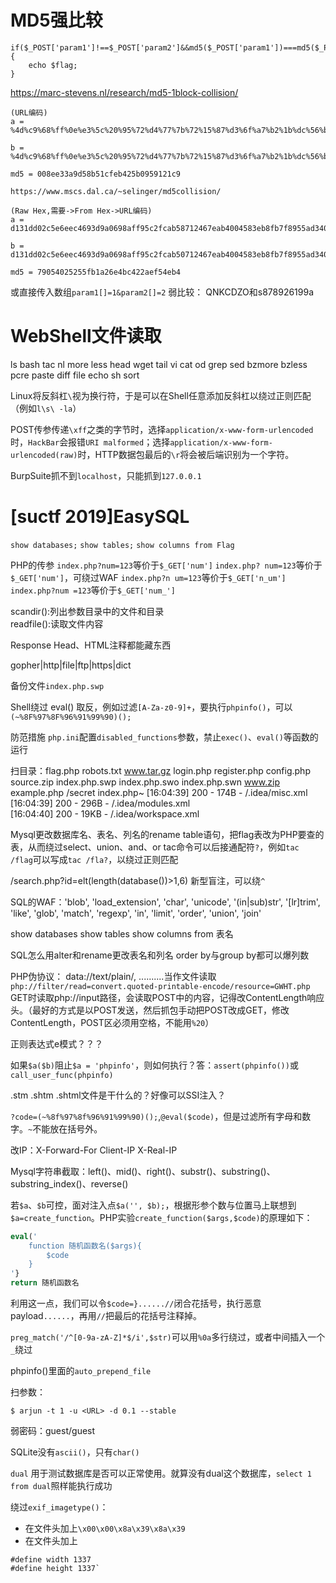 # MD5强比较

```
if($_POST['param1']!==$_POST['param2']&&md5($_POST['param1'])===md5($_POST['param2'])){  
    echo $flag;  
}

```
https://marc-stevens.nl/research/md5-1block-collision/
```
(URL编码)
a = %4d%c9%68%ff%0e%e3%5c%20%95%72%d4%77%7b%72%15%87%d3%6f%a7%b2%1b%dc%56%b7%4a%3d%c0%78%3e%7b%95%18%af%bf%a2%00%a8%28%4b%f3%6e%8e%4b%55%b3%5f%42%75%93%d8%49%67%6d%a0%d1%55%5d%83%60%fb%5f%07%fe%a2

b = %4d%c9%68%ff%0e%e3%5c%20%95%72%d4%77%7b%72%15%87%d3%6f%a7%b2%1b%dc%56%b7%4a%3d%c0%78%3e%7b%95%18%af%bf%a2%02%a8%28%4b%f3%6e%8e%4b%55%b3%5f%42%75%93%d8%49%67%6d%a0%d1%d5%5d%83%60%fb%5f%07%fe%a2

md5 = 008ee33a9d58b51cfeb425b0959121c9
```
```
https://www.mscs.dal.ca/~selinger/md5collision/

(Raw Hex,需要->From Hex->URL编码)
a = d131dd02c5e6eec4693d9a0698aff95c2fcab58712467eab4004583eb8fb7f8955ad340609f4b30283e488832571415a085125e8f7cdc99fd91dbdf280373c5bd8823e3156348f5bae6dacd436c919c6dd53e2b487da03fd02396306d248cda0e99f33420f577ee8ce54b67080a80d1ec69821bcb6a8839396f9652b6ff72a70

b = d131dd02c5e6eec4693d9a0698aff95c2fcab50712467eab4004583eb8fb7f8955ad340609f4b30283e4888325f1415a085125e8f7cdc99fd91dbd7280373c5bd8823e3156348f5bae6dacd436c919c6dd53e23487da03fd02396306d248cda0e99f33420f577ee8ce54b67080280d1ec69821bcb6a8839396f965ab6ff72a70

md5 = 79054025255fb1a26e4bc422aef54eb4
```
或直接传入数组`param1[]=1&param2[]=2`
弱比较：
QNKCDZO和s878926199a
# WebShell文件读取
ls bash tac nl more less head wget tail vi cat od grep sed bzmore bzless pcre paste diff file echo sh sort



Linux将反斜杠`\`视为换行符，于是可以在Shell任意添加反斜杠以绕过正则匹配（例如`l\s\ -la`）


POST传参传递`\xff`之类的字节时，选择`application/x-www-form-urlencoded`时，`HackBar`会报错`URI malformed`；选择`application/x-www-form-urlencoded(raw)`时，HTTP数据包最后的`\r`将会被后端识别为一个字符。

BurpSuite抓不到`localhost`，只能抓到`127.0.0.1`

# [suctf 2019]EasySQL
`show databases;`
`show tables;`
`show columns from Flag`

PHP的传参
`index.php?num=123`等价于`$_GET['num']`
`index.php? num=123`等价于`$_GET['num']`，可绕过WAF
`index.php?n um=123`等价于`$_GET['n_um']`
`index.php?num =123`等价于`$_GET['num_']`


scandir():列出参数目录中的文件和目录  
readfile():读取文件内容

Response Head、HTML注释都能藏东西

gopher|http|file|ftp|https|dict

备份文件`index.php.swp`


Shell绕过
eval()
取反，例如过滤`[A-Za-z0-9]+`，要执行`phpinfo()`，可以`(~%8F%97%8F%96%91%99%90)();`

防范措施
`php.ini`配置`disabled_functions`参数，禁止`exec()`、`eval()`等函数的运行

扫目录：flag.php robots.txt www.tar.gz login.php register.php config.php source.zip index.php.swp index.php.swo index.php.swn  www.zip example.php /secret index.php~
[16:04:39] 200 - 174B - /.idea/misc.xml  
[16:04:39] 200 - 296B - /.idea/modules.xml  
[16:04:40] 200 - 19KB - /.idea/workspace.xml

Mysql更改数据库名、表名、列名的rename table语句，把flag表改为PHP要查的表，从而绕过select、union、and、or
tac命令可以后接通配符`?`，例如`tac /flag`可以写成`tac /fla?`，以绕过正则匹配

/search.php?id=elt(length(database())>1,6) 新型盲注，可以绕`^`

SQL的WAF：'blob', 'load_extension', 'char', 'unicode', '(in|sub)str', '[lr]trim', 'like', 'glob', 'match', 'regexp', 'in', 'limit', 'order', 'union', 'join'

show databases
show tables
show columns from 表名

SQL怎么用alter和rename更改表名和列名
order by与group by都可以爆列数

PHP伪协议：
data://text/plain/, ..........当作文件读取
`php://filter/read=convert.quoted-printable-encode/resource=GWHT.php`
GET时读取php://input路径，会读取POST中的内容，记得改ContentLength响应头。（最好的方式是以POST发送，然后抓包手动把POST改成GET，修改ContentLength，POST区必须用空格，不能用`%20`）

正则表达式e模式？？？

如果`$a($b)`阻止`$a = 'phpinfo'`，则如何执行？答：`assert(phpinfo())`或`call_user_func(phpinfo)`

.stm .shtm .shtml文件是干什么的？好像可以SSI注入？

`?code=(~%8f%97%8f%96%91%99%90)();`,`@eval($code)`，但是过滤所有字母和数字。`~`不能放在括号外。

改IP：X-Forward-For  Client-IP X-Real-IP

Mysql字符串截取：left()、mid()、right()、substr()、substring()、substring_index()、reverse()

若`$a`、`$b`可控，面对注入点`$a('', $b);`，根据形参个数与位置马上联想到`$a=create_function`。PHP实验`create_function($args,$code)`的原理如下：
```php
eval('
	function 随机函数名($args){
		$code
	}
'}
return 随机函数名
```
利用这一点，我们可以令`$code=}......//`闭合花括号，执行恶意payload`......`，再用`//`把最后的花括号注释掉。

`preg_match('/^[0-9a-zA-Z]*$/i',$str)`可以用`%0a`多行绕过，或者中间插入一个`_`绕过

phpinfo()里面的`auto_prepend_file`

扫参数：
```shell
$ arjun -t 1 -u <URL> -d 0.1 --stable
```

弱密码：guest/guest

SQLite没有`ascii()`，只有`char()`

`dual` 用于测试数据库是否可以正常使用。就算没有dual这个数据库，`select 1 from dual`照样能执行成功

绕过`exif_imagetype()`：
- 在文件头加上`\x00\x00\x8a\x39\x8a\x39`
- 在文件头加上
```
#define width 1337
#define height 1337`
```
